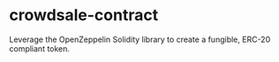 # crowdsale-contract
Leverage the OpenZeppelin Solidity library to create a fungible, ERC-20 compliant token.
